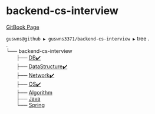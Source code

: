 # backend-cs-interview
 
 [GitBook Page](https://guswns3371.gitbook.io/backend-cs-interview/)
 
 `guswns@github ▶ guswns3371/backend-cs-interview ▶`  tree .<br/>
.<br/>
└── backend-cs-interview<br/>
&nbsp;&nbsp;&nbsp;&nbsp;&nbsp;&nbsp;&nbsp;├── [DB✔️](DB/README.md)<br/>
&nbsp;&nbsp;&nbsp;&nbsp;&nbsp;&nbsp;&nbsp;├── [DataStructure✔️](DataStructure/README.md)<br/>
&nbsp;&nbsp;&nbsp;&nbsp;&nbsp;&nbsp;&nbsp;├── [Network✔️](Network/README.md)<br/>
&nbsp;&nbsp;&nbsp;&nbsp;&nbsp;&nbsp;&nbsp;├── [OS✔️](OS/README.md)<br/>
&nbsp;&nbsp;&nbsp;&nbsp;&nbsp;&nbsp;&nbsp;├── [Algorithm](Algorithm/README.md)<br/>
&nbsp;&nbsp;&nbsp;&nbsp;&nbsp;&nbsp;&nbsp;├── [Java](Java/README.md)<br/>
&nbsp;&nbsp;&nbsp;&nbsp;&nbsp;&nbsp;&nbsp;└── [Spring](Spring/README.md)<br/>
